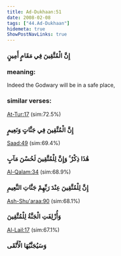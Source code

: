 ```yaml
---
title: Ad-Dukhaan:51
date: 2008-02-08
tags: ["44.Ad-Dukhaan"]
hidemeta: true 
ShowPostNavLinks: true 
---
```

### إِنَّ الْمُتَّقِينَ فِي مَقَامٍ أَمِينٍ
### meaning: 
Indeed the Godwary will be in a safe place,
### similar verses: 

[At-Tur:17](/52/17) (sim:72.5%)

### إِنَّ الْمُتَّقِينَ فِي جَنَّاتٍ وَنَعِيمٍ

[Saad:49](/38/49) (sim:69.4%)

### هَٰذَا ذِكْرٌ ۚ وَإِنَّ لِلْمُتَّقِينَ لَحُسْنَ مَآبٍ

[Al-Qalam:34](/68/34) (sim:68.9%)

### إِنَّ لِلْمُتَّقِينَ عِنْدَ رَبِّهِمْ جَنَّاتِ النَّعِيمِ

[Ash-Shu'araa:90](/26/90) (sim:68.1%)

### وَأُزْلِفَتِ الْجَنَّةُ لِلْمُتَّقِينَ

[Al-Lail:17](/92/17) (sim:67.1%)

### وَسَيُجَنَّبُهَا الْأَتْقَى
